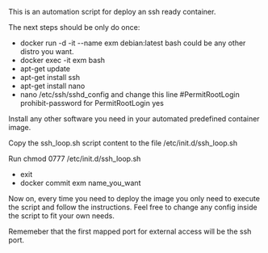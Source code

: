 This is an automation script for deploy an ssh ready container.

The next steps should be only do once:

- docker run -d -it --name exm debian:latest bash
 could be any other distro you want.
- docker exec -it exm bash
- apt-get update
- apt-get install ssh
- apt-get install nano
- nano /etc/ssh/sshd_config and change this line #PermitRootLogin prohibit-password for PermitRootLogin yes
  
Install any other software you need in your automated predefined container image.

Copy the ssh_loop.sh script content to the file /etc/init.d/ssh_loop.sh

Run chmod 0777 /etc/init.d/ssh_loop.sh

- exit
- docker commit exm name_you_want

Now on, every time you need to deploy the image you only need to execute the script and 
follow the instructions. Feel free to change any config inside the script to fit your
own needs.

Rememeber that the first mapped port for external access will be the ssh port.
